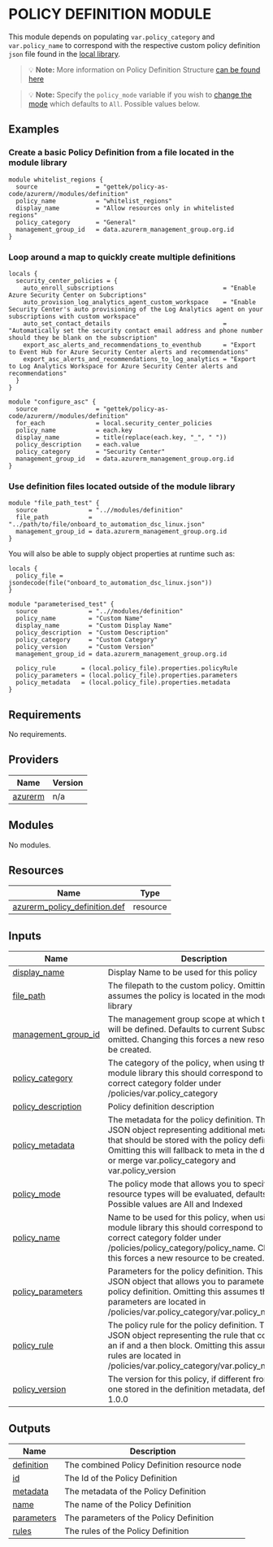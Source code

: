 # POLICY DEFINITION MODULE

This module depends on populating `var.policy_category` and `var.policy_name` to correspond with the respective custom policy definition `json` file found in the [local library](../../policies/).

> 💡 **Note:** More information on Policy Definition Structure [can be found here](https://docs.microsoft.com/en-us/azure/governance/policy/concepts/definition-structure)

> 💡 **Note:** Specify the `policy_mode` variable if you wish to [change the mode](https://docs.microsoft.com/en-us/azure/governance/policy/concepts/definition-structure#mode) which defaults to `All`. Possible values below.

## Examples

### Create a basic Policy Definition from a file located in the module library

```hcl
module whitelist_regions {
  source                = "gettek/policy-as-code/azurerm//modules/definition"
  policy_name           = "whitelist_regions"
  display_name          = "Allow resources only in whitelisted regions"
  policy_category       = "General"
  management_group_id   = data.azurerm_management_group.org.id
}
```

### Loop around a map to quickly create multiple definitions
```hcl
locals {
  security_center_policies = {
    auto_enroll_subscriptions                              = "Enable Azure Security Center on Subcriptions"
    auto_provision_log_analytics_agent_custom_workspace    = "Enable Security Center's auto provisioning of the Log Analytics agent on your subscriptions with custom workspace"
    auto_set_contact_details                               = "Automatically set the security contact email address and phone number should they be blank on the subscription"
    export_asc_alerts_and_recommendations_to_eventhub      = "Export to Event Hub for Azure Security Center alerts and recommendations"
    export_asc_alerts_and_recommendations_to_log_analytics = "Export to Log Analytics Workspace for Azure Security Center alerts and recommendations"
  }
}

module "configure_asc" {
  source                = "gettek/policy-as-code/azurerm//modules/definition"
  for_each              = local.security_center_policies
  policy_name           = each.key
  display_name          = title(replace(each.key, "_", " "))
  policy_description    = each.value
  policy_category       = "Security Center"
  management_group_id   = data.azurerm_management_group.org.id
}
```

### Use definition files located outside of the module library

```hcl
module "file_path_test" {
  source              = "..//modules/definition"
  file_path           = "../path/to/file/onboard_to_automation_dsc_linux.json"
  management_group_id = data.azurerm_management_group.org.id
}
```

You will also be able to supply object properties at runtime such as:
```hcl
locals {
  policy_file = jsondecode(file("onboard_to_automation_dsc_linux.json"))
}

module "parameterised_test" {
  source              = "..//modules/definition"
  policy_name         = "Custom Name"
  display_name        = "Custom Display Name"
  policy_description  = "Custom Description"
  policy_category     = "Custom Category"
  policy_version      = "Custom Version"
  management_group_id = data.azurerm_management_group.org.id

  policy_rule       = (local.policy_file).properties.policyRule
  policy_parameters = (local.policy_file).properties.parameters
  policy_metadata   = (local.policy_file).properties.metadata
}
```


## Requirements

No requirements.

## Providers

| Name | Version |
|------|---------|
| <a name="provider_azurerm"></a> [azurerm](#provider\_azurerm) | n/a |

## Modules

No modules.

## Resources

| Name | Type |
|------|------|
| [azurerm_policy_definition.def](https://registry.terraform.io/providers/hashicorp/azurerm/latest/docs/resources/policy_definition) | resource |

## Inputs

| Name | Description | Type | Default | Required |
|------|-------------|------|---------|:--------:|
| <a name="input_display_name"></a> [display\_name](#input\_display\_name) | Display Name to be used for this policy | `string` | `""` | no |
| <a name="input_file_path"></a> [file\_path](#input\_file\_path) | The filepath to the custom policy. Omitting this assumes the policy is located in the module library | `any` | `null` | no |
| <a name="input_management_group_id"></a> [management\_group\_id](#input\_management\_group\_id) | The management group scope at which the policy will be defined. Defaults to current Subscription if omitted. Changing this forces a new resource to be created. | `string` | `null` | no |
| <a name="input_policy_category"></a> [policy\_category](#input\_policy\_category) | The category of the policy, when using the module library this should correspond to the correct category folder under /policies/var.policy\_category | `string` | `null` | no |
| <a name="input_policy_description"></a> [policy\_description](#input\_policy\_description) | Policy definition description | `string` | `""` | no |
| <a name="input_policy_metadata"></a> [policy\_metadata](#input\_policy\_metadata) | The metadata for the policy definition. This is a JSON object representing additional metadata that should be stored with the policy definition. Omitting this will fallback to meta in the definition or merge var.policy\_category and var.policy\_version | `any` | `null` | no |
| <a name="input_policy_mode"></a> [policy\_mode](#input\_policy\_mode) | The policy mode that allows you to specify which resource types will be evaluated, defaults to All. Possible values are All and Indexed | `string` | `"All"` | no |
| <a name="input_policy_name"></a> [policy\_name](#input\_policy\_name) | Name to be used for this policy, when using the module library this should correspond to the correct category folder under /policies/policy\_category/policy\_name. Changing this forces a new resource to be created. | `string` | `""` | no |
| <a name="input_policy_parameters"></a> [policy\_parameters](#input\_policy\_parameters) | Parameters for the policy definition. This field is a JSON object that allows you to parameterise your policy definition. Omitting this assumes the parameters are located in /policies/var.policy\_category/var.policy\_name.json | `any` | `null` | no |
| <a name="input_policy_rule"></a> [policy\_rule](#input\_policy\_rule) | The policy rule for the policy definition. This is a JSON object representing the rule that contains an if and a then block. Omitting this assumes the rules are located in /policies/var.policy\_category/var.policy\_name.json | `any` | `null` | no |
| <a name="input_policy_version"></a> [policy\_version](#input\_policy\_version) | The version for this policy, if different from the one stored in the definition metadata, defaults to 1.0.0 | `string` | `null` | no |

## Outputs

| Name | Description |
|------|-------------|
| <a name="output_definition"></a> [definition](#output\_definition) | The combined Policy Definition resource node |
| <a name="output_id"></a> [id](#output\_id) | The Id of the Policy Definition |
| <a name="output_metadata"></a> [metadata](#output\_metadata) | The metadata of the Policy Definition |
| <a name="output_name"></a> [name](#output\_name) | The name of the Policy Definition |
| <a name="output_parameters"></a> [parameters](#output\_parameters) | The parameters of the Policy Definition |
| <a name="output_rules"></a> [rules](#output\_rules) | The rules of the Policy Definition |
